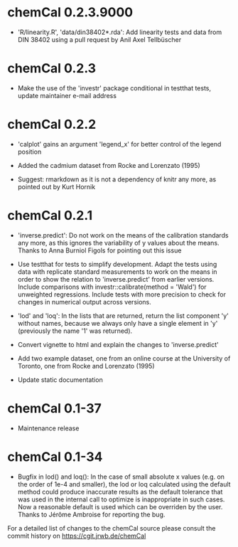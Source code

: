 # chemCal 0.2.3.9000

- 'R/linearity.R', 'data/din38402*.rda': Add linearity tests and data from DIN 38402 using a pull request by Anil Axel Tellbüscher

# chemCal 0.2.3

- Make the use of the 'investr' package conditional in testthat tests, update maintainer e-mail address

# chemCal 0.2.2

- 'calplot' gains an argument 'legend_x' for better control of the legend position

- Added the cadmium dataset from Rocke and Lorenzato (1995)

- Suggest: rmarkdown as it is not a dependency of knitr any more, as pointed out by Kurt Hornik

# chemCal 0.2.1

- 'inverse.predict': Do not work on the means of the calibration standards any more, as this ignores the variability of y values about the means. Thanks to Anna Burniol Figols for pointing out this issue

- Use testthat for tests to simplify development. Adapt the tests using data with replicate standard measurements to work on the means in order to show the relation to 'inverse.predict' from earlier versions. Include comparisons with investr::calibrate(method = 'Wald') for unweighted regressions. Include tests with more precision to check for changes in numerical output across versions.

- 'lod' and 'loq': In the lists that are returned, return the list component 'y' without names, because we always only have a single element in 'y' (previously the name '1' was returned).

- Convert vignette to html and explain the changes to 'inverse.predict'

- Add two example dataset, one from an online course at the University of Toronto, one from Rocke and Lorenzato (1995)

- Update static documentation

# chemCal 0.1-37

- Maintenance release

# chemCal 0.1-34

- Bugfix in lod() and loq(): In the case of small absolute x values (e.g. on
	the order of 1e-4 and smaller), the lod or loq calculated using the default
	method could produce inaccurate results as the default tolerance that was
	used in the internal call to optimize is inappropriate in such cases. Now a
	reasonable default is used which can be overriden by the user. Thanks to
	Jérôme Ambroise for reporting the bug.

For a detailed list of changes to the chemCal source please consult the commit history on https://cgit.jrwb.de/chemCal
